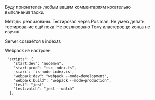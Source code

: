 
Буду признателен любым вашим комментариям косательно выполнения таски.

Методы реализованы. Тестировал через Postman.
Не умею делать тестирование ещё пока. Не реализовано
Тему кластеров до конца не изучил.

Server создаётся в index.ts

Webpack не настроен
```
 "scripts": {
    "start:dev": "nodemon",
    "start:prod": "tsc index.ts",
    "start": "ts-node index.ts",
    "webpack:dev": "webpack --mode=development",
    "webpack:build": "webpack --mode=production",
    "test": "jest",
    "test:watch": "jest --watch"
  },
```

